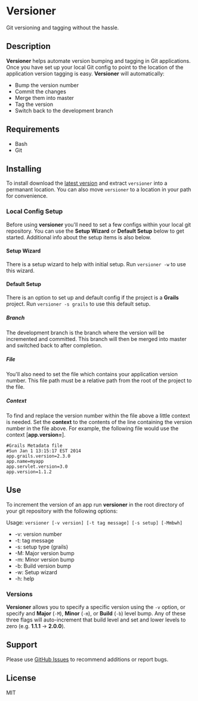Versioner
=========

Git versioning and tagging without the hassle.

## Description

**Versioner** helps automate version bumping and tagging in Git applications. Once you have set up your local Git config to point to the location of the application version tagging is easy. **Versioner** will automatically:

- Bump the version number
- Commit the changes
- Merge them into master
- Tag the version
- Switch back to the development branch

## Requirements

- Bash
- Git

## Installing

To install download the [latest version](https://github.com/TheConnMan/Versioner/archive/master.zip) and extract `versioner` into a permanant location. You can also move `versioner` to a location in your path for convenience.

### Local Config Setup

Before using **versioner** you'll need to set a few configs within your local git repository. You can use the **Setup Wizard** or **Default Setup** below to get started. Additional info about the setup items is also below.

#### Setup Wizard

There is a setup wizard to help with initial setup. Run `versioner -w` to use this wizard.

#### Default Setup

There is an option to set up and default config if the project is a **Grails** project. Run `versioner -s grails` to use this default setup.

##### Branch

The development branch is the branch where the version will be incremented and committed. This branch will then be merged into master and switched back to after completion.

##### File

You'll also need to set the file which contains your application version number. This file path must be a relative path from the root of the project to the file.

##### Context

To find and replace the version number within the file above a little context is needed. Set the **context** to the contents of the line containing the version number in the file above. For example, the following file would use the context [**app.version=**].

```
#Grails Metadata file
#Sun Jan 1 13:15:17 EST 2014
app.grails.version=2.3.0
app.name=myapp
app.servlet.version=3.0
app.version=1.1.2
```

## Use

To increment the version of an app run **versioner** in the root directory of your git repository with the following options:

Usage: `versioner [-v version] [-t tag message] [-s setup] [-Mmbwh]`
- -v: version number
- -t: tag message
- -s: setup type (grails)
- -M: Major version bump
- -m: Minor version bump
- -b: Build version bump
- -w: Setup wizard
- -h: help

### Versions

**Versioner** allows you to specify a specific version using the `-v` option, or specify and **Major** (`-M`), **Minor** (`-m`), or **Build** (`-b`) level bump. Any of these three flags will auto-increment that build level and set and lower levels to zero (e.g. **1.1.1** -> **2.0.0**).

## Support

Please use [GitHub Issues](https://github.com/TheConnMan/Versioner.git) to recommend additions or report bugs.

## License

MIT
